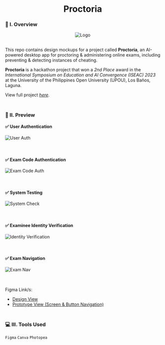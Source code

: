 <div align="center">
  <h1>Proctoria</h1>
</div>

### 🧐 I. Overview
<div align="center">
  <img src="https://github.com/m3mentomor1/Proctoria-Design/assets/95956735/c38971ce-6c8a-47e7-abb4-4a054ba04087" alt="Logo">
</div><br>

This repo contains design mockups for a project called **Proctoria**, an AI-powered desktop app for proctoring & administering online exams, including preventing & detecting instances of cheating.

**Proctoria** is a hackathon project that won a *2nd Place* award in the *International Symposium on Education and AI Convergence (ISEAC) 2023* at the University of the Philippines Open University (UPOU), Los Baños, Laguna.

View full project [*here*]().
<br><br>
##

### 👀 II. Preview

#### ✅ User Authentication

![User Auth](https://github.com/m3mentomor1/Proctoria-Design/assets/95956735/26e58be1-bd80-4efe-9734-0bb4b7057fca)
<br><br><br>

#### ✅ Exam Code Authentication

![Exam Code Auth](https://github.com/m3mentomor1/Proctoria-Design/assets/95956735/ba7e6572-c507-49fd-932d-2293234a73d9)
<br><br><br>

#### ✅ System Testing

![System Check](https://github.com/m3mentomor1/Proctoria-Design/assets/95956735/797c3a4b-336c-4e0a-bdca-eea5780b42f5)
<br><br><br>

#### ✅ Examinee Identity Verification

![Identity Verification](https://github.com/m3mentomor1/Proctoria-Design/assets/95956735/9c6aebe7-aef2-479d-a93f-da8eaf6d5824)
<br><br><br>

#### ✅ Exam Navigation

![Exam Nav](https://github.com/m3mentomor1/Proctoria-Design/assets/95956735/7b102f54-faba-487f-99de-0ffaca2cbee2)
<br><br><br>

Figma Link/s: 
- [Design View](https://www.figma.com/design/LVlXvapdXBiRD3BskzSDh5/Proctoria?node-id=0-1&t=kwSC5lnL8CM9ffoz-1)
- [Prototype View (Screen & Button Navigation)](https://www.figma.com/proto/LVlXvapdXBiRD3BskzSDh5/Proctoria?node-id=1-444&t=V01getr5BToyZiEI-1&scaling=scale-down&content-scaling=fixed&page-id=0%3A1&starting-point-node-id=1%3A444)
<br><br>
##

### 💻 III. Tools Used

``Figma`` ``Canva`` ``Photopea``

